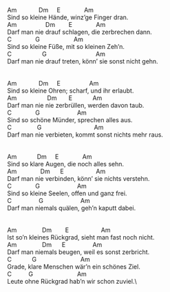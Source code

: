 Am&nbsp;&nbsp;&nbsp;&nbsp;&nbsp;&nbsp;&nbsp;&nbsp;&nbsp;&nbsp;&nbsp;&nbsp;&nbsp;Dm&nbsp;&nbsp;&nbsp;&nbsp;&nbsp;E&nbsp;&nbsp;&nbsp;&nbsp;&nbsp;&nbsp;&nbsp;&nbsp;&nbsp;&nbsp;&nbsp;&nbsp;&nbsp;&nbsp;Am\
Sind&nbsp;so&nbsp;kleine&nbsp;Hände,&nbsp;winz’ge&nbsp;Finger&nbsp;dran.\
Am&nbsp;&nbsp;&nbsp;&nbsp;&nbsp;&nbsp;&nbsp;&nbsp;&nbsp;&nbsp;&nbsp;&nbsp;&nbsp;&nbsp;&nbsp;&nbsp;&nbsp;Dm&nbsp;&nbsp;&nbsp;&nbsp;&nbsp;&nbsp;&nbsp;&nbsp;E&nbsp;&nbsp;&nbsp;&nbsp;&nbsp;&nbsp;&nbsp;&nbsp;&nbsp;&nbsp;&nbsp;&nbsp;&nbsp;&nbsp;Am\
Darf&nbsp;man&nbsp;nie&nbsp;drauf&nbsp;schlagen,&nbsp;die&nbsp;zerbrechen&nbsp;dann.\
C&nbsp;&nbsp;&nbsp;&nbsp;&nbsp;&nbsp;&nbsp;&nbsp;&nbsp;&nbsp;&nbsp;&nbsp;&nbsp;&nbsp;G&nbsp;&nbsp;&nbsp;&nbsp;&nbsp;&nbsp;&nbsp;&nbsp;&nbsp;&nbsp;&nbsp;&nbsp;&nbsp;&nbsp;&nbsp;&nbsp;&nbsp;&nbsp;&nbsp;&nbsp;Am\
Sind&nbsp;so&nbsp;kleine&nbsp;Füße,&nbsp;mit&nbsp;so&nbsp;kleinen&nbsp;Zeh’n.\
C&nbsp;&nbsp;&nbsp;&nbsp;&nbsp;&nbsp;&nbsp;&nbsp;&nbsp;&nbsp;&nbsp;&nbsp;&nbsp;&nbsp;&nbsp;&nbsp;&nbsp;&nbsp;G&nbsp;&nbsp;&nbsp;&nbsp;&nbsp;&nbsp;&nbsp;&nbsp;&nbsp;&nbsp;&nbsp;&nbsp;&nbsp;&nbsp;&nbsp;&nbsp;&nbsp;&nbsp;&nbsp;&nbsp;&nbsp;&nbsp;&nbsp;&nbsp;&nbsp;&nbsp;&nbsp;&nbsp;&nbsp;Am\
Darf&nbsp;man&nbsp;nie&nbsp;drauf&nbsp;treten,&nbsp;könn’&nbsp;sie&nbsp;sonst&nbsp;nicht&nbsp;gehn.\
\
\
Am&nbsp;&nbsp;&nbsp;&nbsp;&nbsp;&nbsp;&nbsp;&nbsp;&nbsp;&nbsp;&nbsp;&nbsp;&nbsp;Dm&nbsp;&nbsp;&nbsp;&nbsp;&nbsp;E&nbsp;&nbsp;&nbsp;&nbsp;&nbsp;&nbsp;&nbsp;&nbsp;&nbsp;&nbsp;&nbsp;&nbsp;&nbsp;&nbsp;&nbsp;&nbsp;&nbsp;Am\
Sind&nbsp;so&nbsp;kleine&nbsp;Ohren;&nbsp;scharf,&nbsp;und&nbsp;ihr&nbsp;erlaubt.\
Am&nbsp;&nbsp;&nbsp;&nbsp;&nbsp;&nbsp;&nbsp;&nbsp;&nbsp;&nbsp;&nbsp;&nbsp;&nbsp;&nbsp;&nbsp;&nbsp;&nbsp;&nbsp;Dm&nbsp;&nbsp;&nbsp;&nbsp;&nbsp;&nbsp;&nbsp;E&nbsp;&nbsp;&nbsp;&nbsp;&nbsp;&nbsp;&nbsp;&nbsp;&nbsp;&nbsp;&nbsp;&nbsp;Am\
Darf&nbsp;man&nbsp;nie&nbsp;nie&nbsp;zerbrüllen,&nbsp;werden&nbsp;davon&nbsp;taub.\
C&nbsp;&nbsp;&nbsp;&nbsp;&nbsp;&nbsp;&nbsp;&nbsp;&nbsp;&nbsp;&nbsp;&nbsp;&nbsp;&nbsp;G&nbsp;&nbsp;&nbsp;&nbsp;&nbsp;&nbsp;&nbsp;&nbsp;&nbsp;&nbsp;&nbsp;&nbsp;&nbsp;&nbsp;&nbsp;&nbsp;&nbsp;&nbsp;&nbsp;&nbsp;&nbsp;&nbsp;Am\
Sind&nbsp;so&nbsp;schöne&nbsp;Münder,&nbsp;sprechen&nbsp;alles&nbsp;aus.\
C&nbsp;&nbsp;&nbsp;&nbsp;&nbsp;&nbsp;&nbsp;&nbsp;&nbsp;&nbsp;&nbsp;&nbsp;&nbsp;&nbsp;&nbsp;G&nbsp;&nbsp;&nbsp;&nbsp;&nbsp;&nbsp;&nbsp;&nbsp;&nbsp;&nbsp;&nbsp;&nbsp;&nbsp;&nbsp;&nbsp;&nbsp;&nbsp;&nbsp;&nbsp;&nbsp;&nbsp;&nbsp;&nbsp;&nbsp;&nbsp;&nbsp;&nbsp;&nbsp;&nbsp;&nbsp;&nbsp;Am\
Darf&nbsp;man&nbsp;nie&nbsp;verbieten,&nbsp;kommt&nbsp;sonst&nbsp;nichts&nbsp;mehr&nbsp;raus.\
\
\
Am&nbsp;&nbsp;&nbsp;&nbsp;&nbsp;&nbsp;&nbsp;&nbsp;&nbsp;&nbsp;&nbsp;&nbsp;Dm&nbsp;&nbsp;&nbsp;&nbsp;&nbsp;E&nbsp;&nbsp;&nbsp;&nbsp;&nbsp;&nbsp;&nbsp;&nbsp;&nbsp;&nbsp;&nbsp;&nbsp;&nbsp;&nbsp;Am\
Sind&nbsp;so&nbsp;klare&nbsp;Augen,&nbsp;die&nbsp;noch&nbsp;alles&nbsp;sehn.\
Am&nbsp;&nbsp;&nbsp;&nbsp;&nbsp;&nbsp;&nbsp;&nbsp;&nbsp;&nbsp;&nbsp;&nbsp;&nbsp;&nbsp;Dm&nbsp;&nbsp;&nbsp;&nbsp;&nbsp;&nbsp;E&nbsp;&nbsp;&nbsp;&nbsp;&nbsp;&nbsp;&nbsp;&nbsp;&nbsp;&nbsp;&nbsp;&nbsp;&nbsp;&nbsp;&nbsp;&nbsp;&nbsp;&nbsp;&nbsp;Am\
Darf&nbsp;man&nbsp;nie&nbsp;verbinden,&nbsp;könn’&nbsp;sie&nbsp;nichts&nbsp;verstehn.\
C&nbsp;&nbsp;&nbsp;&nbsp;&nbsp;&nbsp;&nbsp;&nbsp;&nbsp;&nbsp;&nbsp;&nbsp;&nbsp;&nbsp;G&nbsp;&nbsp;&nbsp;&nbsp;&nbsp;&nbsp;&nbsp;&nbsp;&nbsp;&nbsp;&nbsp;&nbsp;&nbsp;&nbsp;&nbsp;&nbsp;&nbsp;&nbsp;&nbsp;&nbsp;&nbsp;&nbsp;Am\
Sind&nbsp;so&nbsp;kleine&nbsp;Seelen,&nbsp;offen&nbsp;und&nbsp;ganz&nbsp;frei.\
C&nbsp;&nbsp;&nbsp;&nbsp;&nbsp;&nbsp;&nbsp;&nbsp;&nbsp;&nbsp;&nbsp;&nbsp;&nbsp;&nbsp;&nbsp;&nbsp;G&nbsp;&nbsp;&nbsp;&nbsp;&nbsp;&nbsp;&nbsp;&nbsp;&nbsp;&nbsp;&nbsp;&nbsp;&nbsp;&nbsp;&nbsp;&nbsp;&nbsp;&nbsp;&nbsp;&nbsp;&nbsp;&nbsp;Am\
Darf&nbsp;man&nbsp;niemals&nbsp;quälen,&nbsp;geh’n&nbsp;kaputt&nbsp;dabei.\
\
\
Am&nbsp;&nbsp;&nbsp;&nbsp;&nbsp;&nbsp;&nbsp;&nbsp;&nbsp;&nbsp;&nbsp;&nbsp;&nbsp;&nbsp;&nbsp;Dm&nbsp;&nbsp;&nbsp;&nbsp;&nbsp;&nbsp;&nbsp;&nbsp;E&nbsp;&nbsp;&nbsp;&nbsp;&nbsp;&nbsp;&nbsp;&nbsp;&nbsp;&nbsp;&nbsp;&nbsp;&nbsp;&nbsp;&nbsp;&nbsp;&nbsp;&nbsp;&nbsp;Am\
Ist&nbsp;so’n&nbsp;kleines&nbsp;Rückgrad,&nbsp;sieht&nbsp;man&nbsp;fast&nbsp;noch&nbsp;nicht.\
Am&nbsp;&nbsp;&nbsp;&nbsp;&nbsp;&nbsp;&nbsp;&nbsp;&nbsp;&nbsp;&nbsp;&nbsp;&nbsp;&nbsp;&nbsp;Dm&nbsp;&nbsp;&nbsp;&nbsp;&nbsp;&nbsp;E&nbsp;&nbsp;&nbsp;&nbsp;&nbsp;&nbsp;&nbsp;&nbsp;&nbsp;&nbsp;&nbsp;&nbsp;&nbsp;&nbsp;&nbsp;&nbsp;Am\
Darf&nbsp;man&nbsp;niemals&nbsp;beugen,&nbsp;weil&nbsp;es&nbsp;sonst&nbsp;zerbricht.\
C&nbsp;&nbsp;&nbsp;&nbsp;&nbsp;&nbsp;&nbsp;&nbsp;&nbsp;&nbsp;&nbsp;&nbsp;G&nbsp;&nbsp;&nbsp;&nbsp;&nbsp;&nbsp;&nbsp;&nbsp;&nbsp;&nbsp;&nbsp;&nbsp;&nbsp;&nbsp;&nbsp;&nbsp;&nbsp;&nbsp;&nbsp;&nbsp;&nbsp;&nbsp;&nbsp;&nbsp;&nbsp;&nbsp;Am\
Grade,&nbsp;klare&nbsp;Menschen&nbsp;wär’n&nbsp;ein&nbsp;schönes&nbsp;Ziel.\
C&nbsp;&nbsp;&nbsp;&nbsp;&nbsp;&nbsp;&nbsp;&nbsp;&nbsp;&nbsp;G&nbsp;&nbsp;&nbsp;&nbsp;&nbsp;&nbsp;&nbsp;&nbsp;&nbsp;&nbsp;&nbsp;&nbsp;&nbsp;&nbsp;&nbsp;&nbsp;&nbsp;&nbsp;&nbsp;&nbsp;&nbsp;&nbsp;&nbsp;&nbsp;&nbsp;&nbsp;Am\
Leute&nbsp;ohne&nbsp;Rückgrad&nbsp;hab’n&nbsp;wir&nbsp;schon&nbsp;zuviel.\
